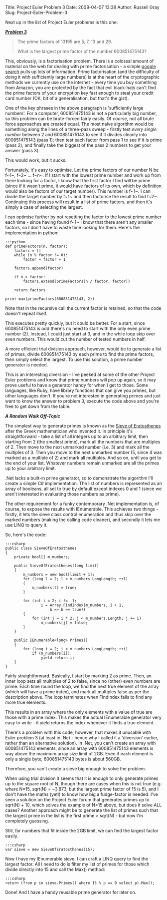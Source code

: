 Title: Project Euler Problem 3
Date: 2008-04-07 13:38
Author: Russell Gray
Slug: Project-Euler-Problem-3

Next up in the list of Project Euler problems is this one:

***[Problem 3](http://projecteuler.net/index.php?section=problems&id=3)***

> The prime factors of 13195 are 5, 7, 13 and 29.
>
> What is the largest prime factor of the number 600851475143?

This, obviously, is a factorisation problem. There is a colossal amount
of material on the web for dealing with prime factorisation - a simple
[google search](http://www.google.co.uk/search?q=prime+factorization)
pulls up lots of information. Prime factorisation (and the difficulty of
doing it with sufficiently large numbers) is at the heart of the
cryptographic methods we currently use on the internet - every time you
buy something from Amazon, you are protected by the fact that evil
black-hats can't find the prime factors of your encryption key fast
enough to steal your credit card number (OK, bit of a generalisation,
but that's the gist).

One of the key phrases in the above paragraph is 'sufficiently large
numbers'. For a computer, 600851475143 is not a particularly big number,
so this problem can be brute-forced fairly easily. Of course, not all
brute force approaches are created equal. The most naive algorithm would
be something along the lines of a three-pass sweep - firstly test *every
single number* between 2 and 600851475143 to see if it divides cleanly
into 600851475143 (pass 1); then test each factor from pass 1 to see if
it is prime (pass 2); and finally take the biggest of the pass 2 numbers
to get your answer (pass 3).

This would work, but it sucks.

Fortunately, it's easy to optimise. Let the prime factors of our number
N be f~1~, f~2~ ... f~n~. If I start with the lowest prime number and
work up from there looking for a factor, I know that the first factor I
find will be prime (since if it wasn't prime, it would have factors of
its own, which by definition would also be factors of our target
number). This number is f~1~. I can divide the target number by f~1~ and
then factorise the result to find f~2~. Continuing this process will
result in a list of prime factors, and then it's simply a case of
selecting the largest.

I can optimise further by not resetting the factor to the lowest prime
number each time - since having found f~1~ I know that there aren't any
smaller factors, so I don't have to waste time looking for them. Here's
the implementation in python:

    :::python
    def primeFactors(n, factor):
        factors = []
        while (n % factor != 0):
            factor = factor + 1

        factors.append(factor)

        if n > factor:
            factors.extend(primeFactors(n / factor, factor))

        return factors

    print max(primeFactors(600851475143, 2))

Note that in the recursive call the current factor is retained, so that
the code doesn't repeat itself.

This executes pretty quickly, but it could be better. For a start, since
600851475143 is odd there's no need to start with the only even prime
number (2). Instead, I could just start at 3, and in the while loop skip
over even numbers. This would cut the number of tested numbers in half.

A more efficient trial division approach, however, would be to generate
a list of primes, divide 600851475143 by each prime to find the prime
factors, then simply select the largest. To use this solution, a prime
number generator is needed.

This is an interesting diversion - I've peeked at some of the other
Project Euler problems and know that prime numbers will pop up again, so
it may prove useful to have a generator handy for when I get to those.
Some languages, like Ruby, have library functions that can give you
primes, but other languages don't. If you're not interested in
generating primes and just want to know the answer to problem 3, execute
the code above and you're free to get down from the table.

***A Random Walk Off-Topic***

The simplest way to generate primes is known as the [Sieve of
Eratosthenes](http://en.wikipedia.org/wiki/Sieve_of_Eratosthenes) after
the Greek mathematician who invented it. In principle it's
straightforward - take a list of all integers up to an arbitrary limit,
then starting from 2 (the smallest prime), mark all the numbers that are
multiples of 2. Then move to the next unmarked number (i.e. 3) and mark
all the multiples of 3. Then you move to the next unmarked number (5,
since 4 was marked as a multiple of 2) and mark all multiples. And so
on, until you get to the end of your list. Whatever numbers remain
unmarked are all the primes up to your arbitrary limit.

.Net lacks a built-in prime generator, so to demonstrate the algorithm
I'll create a simple C# implementation. The list of numbers is
represented as an array of booleans, all set to true by default except
indexes 0 and 1 (since we aren't interested in evaluating those numbers
as prime).

The other requirement for a funky contemporary .Net implementation is,
of course, to expose the results with IEnumerable. This achieves two
things - firstly, it lets the sieve class control enumeration and thus
skip over the marked numbers (making the calling code cleaner), and
secondly it lets me use LINQ to query it.

So, here's the code:

    :::csharp
    public class SieveOfEratosthenes
    {
        private bool[] m_numbers;

        public SieveOfEratosthenes(long limit)
        {
            m_numbers = new bool[limit + 1];
            for (long l = 2; l < m_numbers.LongLength; ++l)
            {
                m_numbers[l] = true;
            }

            for (int i = 2; i != -1;
                    i = Array.FindIndex(m_numbers, i + 1,
                        b => b == true))
            {
                for (int j = i * 2; j < m_numbers.Length; j += i)
                    m_numbers[j] = false;
            }
        }

        public IEnumerable<long> Primes()
        {
            for (long i = 2; i < m_numbers.LongLength; ++i)
                if (m_numbers[i])
                    yield return i;
        }
    }

Fairly straightforward. Basically, I start by marking 2 as prime. Then,
an inner loop sets all multiples of 2 to false, since no (other) even
numbers are prime. Each time round the loop, we find the next true
element of the array (which will have a prime index), and mark all
multiples false as per the description above. The loop terminates when
FindIndex fails to find any more true elements.

This results in an array where the only elements with a value of true
are those with a prime index. This makes the actual IEnumerable
generator very easy to write - it yield returns the index whenever it
finds a true element.

There's a problem with this code, however, that makes it unusable with
Euler problem 3 (at least in .Net - hence why I called it a 'diversion'
earlier, rather than an alternative solution). In .Net, you can't create
an array with 600851475143 elements, since an array with 600851475143
elements is way above the maximum array size limit of 2GB. Even if each
element is only a single byte, 600851475143 bytes is about 560GB.

Therefore, you can't create a sieve big enough to solve the problem.

When using trial division it seems that it is enough to only generate
primes up to the square root of N, though there are cases when this is
not true (e.g. where N=15, sqrt(N) = \~3.873, but the largest prime
factor of 15 is 5), and I don't have the maths (yet!) to know how big a
fudge-factor is needed. I've seen a solution on the Project Euler forum
that generates primes up to sqrt(N) + 10, which solves the example of
N=15 above, but does it solve ALL cases? Another approach might be to
generate the list of primes such that the largest prime in the list is
the first prime > sqrt(N) - but now I'm completely guessing.

Still, for numbers that fit inside the 2GB limit, we can find the
largest factor easily.

    :::csharp
    var sieve = new SieveOfEratosthenes(15);

Now I have my IEnumerable sieve, I can craft a LINQ query to find the
largest factor. All I need to do is filter my list of primes for those
which divide directly into 15 and call the Max() method:

    :::csharp
    return (from p in sieve.Primes() where 15 % p == 0 select p).Max();

Done! And I have a handy reusable prime generator for later on.
